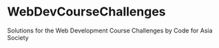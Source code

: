 # WebDevCourseChallenges
Solutions for the Web Development Course Challenges by Code for Asia Society
